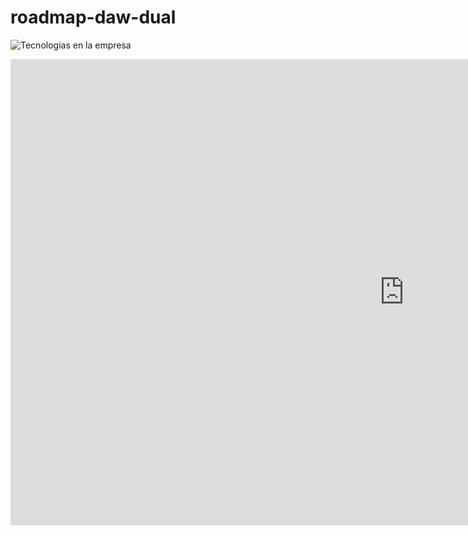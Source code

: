 # roadmap-daw-dual

![Tecnologias en la empresa](https://docs.google.com/spreadsheets/d/e/2PACX-1vTWzETayFMqgxFpeO7cWj14wa4G3abwM7IaGcLCSQrV9Jh1vvOeSLdHn27zswoM_o-S2AwP7ldbmuOB/pubchart?oid=682908585&amp;format=interactive)

<iframe width="1260" height="746" seamless frameborder="0" scrolling="no" src="https://docs.google.com/spreadsheets/d/e/2PACX-1vTWzETayFMqgxFpeO7cWj14wa4G3abwM7IaGcLCSQrV9Jh1vvOeSLdHn27zswoM_o-S2AwP7ldbmuOB/pubchart?oid=682908585&amp;format=interactive"></iframe>
